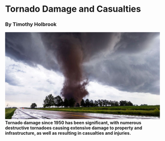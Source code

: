 # <b>Tornado Damage and Casualties<b>
### By Timothy Holbrook


![tornado](images/tornado.jpg)</br>
Tornado damage since 1950 has been significant, with numerous destructive tornadoes causing 
extensive damage to property and infrastructure, as well as resulting in casualties and injuries.

